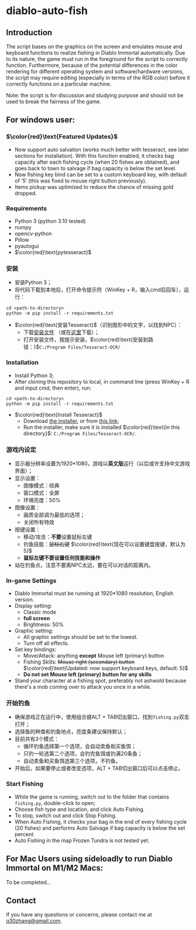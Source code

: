 # diablo-auto-fish

## Introduction

The script bases on the graphics on the screen and emulates mouse and keyboard functions to realize fishing in Diablo Immortal automatically. Due to its nature, the game must run in the foreground for the script to correctly function. Furthermore, because of the potential differences in the color rendering for different operating system and software/hardware versions, the script may require editing (especially in terms of the RGB color) before it correctly functions on a particular machine. 

Note: the script is for discussion and studying purpose and should not be used to break the fairness of the game.

## For windows user:

### $\color{red}\text{Featured Updates}$
- Now support auto salvation (works much better with tesseract, see later sections for installation). With this function enabled, it checks bag capacity after each fishing cycle (when 20 fishes are obtained), and goes back to town to salvage if bag capacity is below the set level.
- Now fishing key bind can be set to a custom keyboard key, with default of ‘5’ (this was fixed to mouse right button previously).
- Items pickup was uptimized to reduce the chance of missing gold dropped.

### Requirements
- Python 3 (python 3.10 tested)
- numpy
- opencv-python
- Pillow
- pyautogui
- $\color{red}\text{pytesseract}$

### 安装
- 安装Python 3；
- 将代码下载到本地后，打开命令提示符（WinKey + R，输入cmd后回车），运行：

```
cd <path-to-directory>
python -m pip install -r requirements.txt
```

- $\color{red}\text{安装Tesseract}$（识别图形中的文字，以找到NPC）：
	- 下载[安装文件](https://digi.bib.uni-mannheim.de/tesseract/tesseract-ocr-w64-setup-5.3.1.20230401.exe) （或在[这里](https://github.com/UB-Mannheim/tesseract/wiki)下载）；
	- 打开安装文件，按提示安装，$\color{red}\text{安装到路径：}$`C:/Program Files/Tesseract-OCR/`

### Installation
- Install Python 3;
- After cloning this repository to local, in command line (press WinKey + R and input cmd, then enter), run:

```
cd <path-to-directory>
python -m pip install -r requirements.txt
```

- $\color{red}\text{Install Tesseract}$
  - Download [the installer](https://digi.bib.uni-mannheim.de/tesseract/tesseract-ocr-w64-setup-5.3.1.20230401.exe), or from [this link](https://github.com/UB-Mannheim/tesseract/wiki);
  - Run the installer, make sure it is installed $\color{red}\text{in this directory}$: `C:/Program Files/Tesseract-OCR/`.

### 游戏内设定
- 显示器分辨率设置为1920\*1080，游戏以**英文版**运行（以后或许支持中文游戏界面）；
- 显示设置：
  - 图像模式：经典
  - 窗口模式：全屏
  - 环境亮度：50\%
- 图像设置：
  - 画质全部调为最低的选项；
  - 关闭所有特效
- 按键设置：
  - 移动/攻击：**不要**设置鼠标左键
  - 钓鱼技能：~~鼠标右键~~ $\color{red}\text{现在可以设置键盘按键，默认为5}$
  - **鼠标左键不要设置任何技能和操作**
- 站在钓鱼点，注意不要离NPC太远，要在可以对话的距离内。

### In-game Settings
- Diablo Immortal must be running at 1920\*1080 resolution, English version.
- Display setting:
  - Classic mode
  - **full screen**
  - Brightness: 50\%
- Graphic setting:
  - All graphic settings should be set to the lowest.
  - Turn off all effects.
- Set key bindings: 
  - Move/Attack: anything **except** Mouse left (primary) button
  - Fishing Skills: ~~Mouse right (secondary) button~~ $\color{red}\text{Updated: now support keyboard keys, default: 5}$
  - **Do not set Mouse left (primary) button for any skills**
- Stand your character at a fishing spot, preferably not ashwold because there's a mob coming over to attack you once in a while.

### 开始钓鱼
- 确保游戏正在运行中，使用组合键ALT + TAB切出窗口，找到`fishing.py`双击打开；
- 选择鱼的种类和钓鱼地点，亮度条建议保持默认；
- 目前共有3个模式：
  - 循环钓鱼选择第一个选项，会自动卖鱼和买鱼饵；
  - 只钓一轮选第二个选项，会钓完鱼饵或钓满20条鱼；
  - 自动卖鱼和买鱼饵选第三个选项，不钓鱼。
- 开始后，如果要停止或者改变选项，ALT + TAB切出窗口后可以点击停止。

### Start Fishing
- While the game is running, switch out to the folder that contains `fishing.py`, double-click to open;
- Choose fish type and location, and click Auto Fishing.
- To stop, switch out and click Stop Fishing.
- When Auto Fishing, it checks your bag in the end of every fishing cycle (20 fishes) and performs Auto Salvage if bag capacity is below the set percent.
- Auto Fishing in the map Frozen Tundra is not tested yet.


## For Mac Users using sideloadly to run Diablo Immortal on M1/M2 Macs:

To be completed...


## Contact

If you have any questions or concerns, please contact me at q30zhang@gmail.com.
